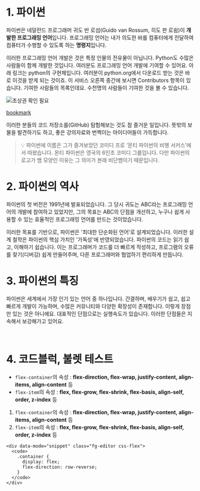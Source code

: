 # 1. 파이썬

파이썬은 네덜란드 프로그래머 귀도 반 로섬(Guido van Rossum, 히도 판 로쉼)이 **개발한 프로그래밍 언어**입니다. 프로그래밍 언어는 내가 의도한 바를 컴퓨터에게 전달하여 컴퓨터가 수행할 수 있도록 하는 **명령지**입니다.

이러한 프로그래밍 언어 개발은 것은 특정 인물의 전유물이 아닙니다. Python도 수많은 사람들이 함께 개발한 것입니다. 여러분도 프로그래밍 언어 개발에 기여할 수 있어요. 아래 링크는 python의 구현체입니다. 여러분이 python.org에서 다운로드 받는 것은 바로 이것을 받게 되는 것이죠. 이 서비스 오른쪽 중간에 보시면 Contributors 항목이 있습니다. 기여한 사람들의 목록인데요. 수천명의 사람들이 기여한 것을 볼 수 있습니다.

![초상권 확인 필요](https://s3.us-west-2.amazonaws.com/secure.notion-static.com/2b4673d7-85eb-486d-bd29-bcb93236236a/Untitled.png?X-Amz-Algorithm=AWS4-HMAC-SHA256&X-Amz-Content-Sha256=UNSIGNED-PAYLOAD&X-Amz-Credential=AKIAT73L2G45EIPT3X45%2F20231024%2Fus-west-2%2Fs3%2Faws4_request&X-Amz-Date=20231024T071624Z&X-Amz-Expires=3600&X-Amz-Signature=2a1340560b563df27237f882d0fe4535bbf0d831ed4bb854d4ea0a97d70b1f75&X-Amz-SignedHeaders=host&x-id=GetObject)

[bookmark](https://github.com/python/cpython)

이러한 분들의 코드 저장소를(GitHub) 탐험해보는 것도 참 즐거운 일입니다. 뜻밖의 보물을 발견하기도 하고, 좋은 강의자료와 번쩍이는 아이디어들이 가득합니다.

> 💡 파이썬에 이름은 그가 즐겨보았던 코미디 프로 ‘몬티 파이썬의 비행 서커스’에서 따왔습니다. 몬티 파이썬은 영국의 6인조 코미디 그룹입니다. 다만 파이썬의 로고가 뱀 모양인 이유는 그 의미가 본래 비단뱀이기 때문입니다.

# 2. 파이썬의 역사

파이썬의 첫 버전은 1991년에 발표되었습니다. 그 당시 귀도는 ABC라는 프로그래밍 언어의 개발에 참여하고 있었지만, 그의 목표는 ABC의 단점을 개선하고, 누구나 쉽게 사용할 수 있는 효율적인 프로그래밍 언어를 만드는 것이었습니다.

이러한 목표를 기반으로, 파이썬은 '최대한 단순화된 언어'로 설계되었습니다. 이러한 설계 철학은 파이썬의 핵심 가치인 '가독성'에 반영되었습니다. 파이썬의 코드는 읽기 쉽고, 이해하기 쉽습니다. 이는 프로그래머가 코드를 더 빠르게 작성하고, 프로그램의 오류를 찾기(디버깅) 쉽게 만들어주며, 다른 프로그래머와 협업하기 편리하게 만듭니다.

# 3. 파이썬의 특징

파이썬은 세계에서 가장 인기 있는 언어 중 하나입니다. 간결하며, 배우기가 쉽고, 쉽고 빠르게 개발이 가능하며, 수많은 커뮤니티와 다양한 확장성이 존재합니다. 이렇게 장점만 있는 것은 아니에요. 대표적인 단점으로는 실행속도가 있습니다. 이러한 단점들은 지속해서 보강해가고 있어요.

<br />

# 4. 코드블럭, 불렛 테스트

- `flex-container`의 속성 : **flex-direction, flex-wrap, justify-content, align-items, align-content** 등
- `flex-item`의 속성 : **flex, flex-grow, flex-shrink, flex-basis, align-self, order, z-index** 등

1. `flex-container`의 속성 : **flex-direction, flex-wrap, justify-content, align-items, align-content** 등
2. `flex-item`의 속성 : **flex, flex-grow, flex-shrink, flex-basis, align-self, order, z-index** 등

```editor
<div data-mode="snippet" class="fg-editor css-flex">
  <code>
    .container {
      display: flex;
      flex-direction: row-reverse;
    }
  </code>
</div>
```
